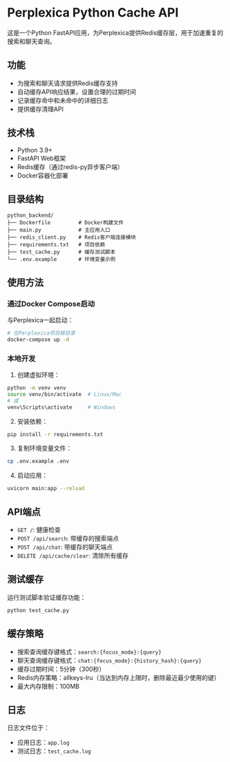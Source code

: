 # Perplexica Python Cache API

这是一个Python FastAPI应用，为Perplexica提供Redis缓存层，用于加速重复的搜索和聊天查询。

## 功能

- 为搜索和聊天请求提供Redis缓存支持
- 自动缓存API响应结果，设置合理的过期时间
- 记录缓存命中和未命中的详细日志
- 提供缓存清理API

## 技术栈

- Python 3.9+
- FastAPI Web框架
- Redis缓存（通过redis-py异步客户端）
- Docker容器化部署

## 目录结构

```
python_backend/
├── Dockerfile         # Docker构建文件
├── main.py            # 主应用入口
├── redis_client.py    # Redis客户端连接模块
├── requirements.txt   # 项目依赖
├── test_cache.py      # 缓存测试脚本
└── .env.example       # 环境变量示例
```

## 使用方法

### 通过Docker Compose启动

与Perplexica一起启动：

```bash
# 在Perplexica项目根目录
docker-compose up -d
```

### 本地开发

1. 创建虚拟环境：

```bash
python -m venv venv
source venv/bin/activate  # Linux/Mac
# 或
venv\Scripts\activate     # Windows
```

2. 安装依赖：

```bash
pip install -r requirements.txt
```

3. 复制环境变量文件：

```bash
cp .env.example .env
```

4. 启动应用：

```bash
uvicorn main:app --reload
```

## API端点

- `GET /`: 健康检查
- `POST /api/search`: 带缓存的搜索端点
- `POST /api/chat`: 带缓存的聊天端点
- `DELETE /api/cache/clear`: 清除所有缓存

## 测试缓存

运行测试脚本验证缓存功能：

```bash
python test_cache.py
```

## 缓存策略

- 搜索查询缓存键格式：`search:{focus_mode}:{query}`
- 聊天查询缓存键格式：`chat:{focus_mode}:{history_hash}:{query}`
- 缓存过期时间：5分钟（300秒）
- Redis内存策略：allkeys-lru（当达到内存上限时，删除最近最少使用的键）
- 最大内存限制：100MB

## 日志

日志文件位于：

- 应用日志：`app.log`
- 测试日志：`test_cache.log` 